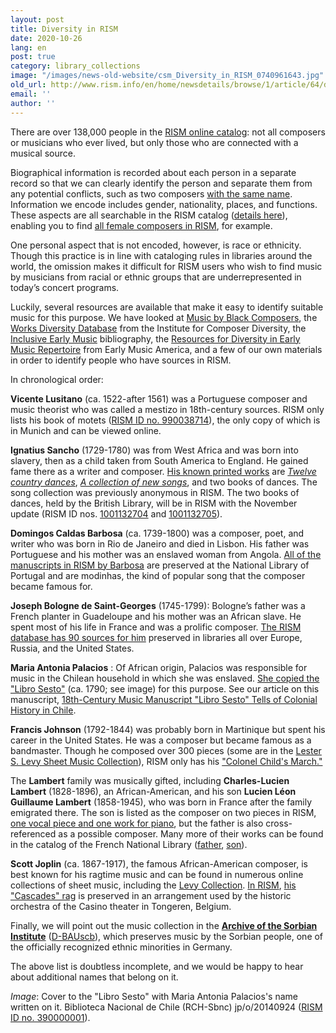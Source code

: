 ```yaml
---
layout: post
title: Diversity in RISM
date: 2020-10-26
lang: en
post: true
category: library_collections
image: "/images/news-old-website/csm_Diversity_in_RISM_0740961643.jpg"
old_url: http://www.rism.info/en/home/newsdetails/browse/1/article/64/diversity-in-rism.html
email: ''
author: ''
---
```


There are over 138,000 people in the [RISM online catalog](https://opac.rism.info/index.php?id=4): not all composers or musicians who ever lived, but only those who are connected with a musical source.   
  
Biographical information is recorded about each person in a separate record so that we can clearly identify the person and separate them from any potential conflicts, such as two composers [with the same name](/new_at_rism/2020/10/12/the-other-giacomo-puccini.html). Information we encode includes gender, nationality, places, and functions. These aspects are all searchable in the RISM catalog ([details here](/rism_online_catalog/2018/10/22/searching-for-people-in-the-new-rism-catalog.html)), enabling you to find [all female composers in RISM](https://opac.rism.info/metaopac/search?searchCategories%5B0%5D=-1&q=Composer+female&View=rism&Language=en), for example.   
  
One personal aspect that is not encoded, however, is race or ethnicity. Though this practice is in line with cataloging rules in libraries around the world, the omission makes it difficult for RISM users who wish to find music by musicians from racial or ethnic groups that are underrepresented in today’s concert programs.

Luckily, several resources are available that make it easy to identify suitable music for this purpose. We have looked at [Music by Black Composers](https://www.musicbyblackcomposers.org/resources/historic-composers-directory/), the [Works Diversity Database](https://www.composerdiversity.com/icd-works-database) from the Institute for Composer Diversity, the [Inclusive Early Music](https://inclusiveearlymusic.org/bibliography) bibliography, the [Resources for Diversity in Early Music Repertoire](https://www.earlymusicamerica.org/resources/resources-for-diversity-in-early-music-repertoire/) from Early Music America, and a few of our own materials in order to identify people who have sources in RISM.

In chronological order:  
  
**Vicente Lusitano** (ca. 1522-after 1561) was a Portuguese composer and music theorist who was called a mestizo in 18th-century sources. RISM only lists his book of motets ([RISM ID no. 990038714](https://opac.rism.info/metaopac/perma.do?v=rism&q=-1%3d%22pe30014578%22)), the only copy of which is in Munich and can be viewed online.&nbsp; &nbsp; &nbsp;&nbsp;&nbsp; &nbsp; &nbsp;   
  
**Ignatius Sancho** (1729-1780) was from West Africa and was born into slavery, then as a child taken from South America to England. He gained fame there as a writer and composer. [His known printed works](https://opac.rism.info/metaopac/perma.do;jsessionid=08761929D5A2D591455CCEABAC04E081.touch02?v=rism&q=-1%3d%22pe30011895%22) are _[Twelve country dances](https://opac.rism.info/search?id=990057268&View=rism)_, [_A collection of new songs_](https://opac.rism.info/search?id=992003814&View=rism), and two books of dances. The song collection was previously anonymous in RISM. The two books of dances, held by the British Library, will be in RISM with the November update (RISM ID nos. [1001132704](https://opac.rism.info/search?id=1001132704&View=rism) and [1001132705](https://opac.rism.info/search?id=1001132705&View=rism)).   
  
**Domingos Caldas Barbosa** (ca. 1739-1800) was a composer, poet, and writer who was born in Rio de Janeiro and died in Lisbon. His father was Portuguese and his mother was an enslaved woman from Angola. [All of the manuscripts in RISM by Barbosa](https://opac.rism.info/metaopac/perma.do?v=rism&q=-1%3d%22pe30017693%22) are preserved at the National Library of Portugal and are modinhas, the kind of popular song that the composer became famous for.   
  
**Joseph Bologne de Saint-Georges** (1745-1799): Bologne’s father was a French planter in Guadeloupe and his mother was an African slave. He spent most of his life in France and was a prolific composer. [The RISM database has 90 sources for him](https://opac.rism.info/metaopac/perma.do?v=rism&q=-1%3d%22pe30002781%22) preserved in libraries all over Europe, Russia, and the United States.   
  
**Maria Antonia Palacios** : Of African origin, Palacios was responsible for music in the Chilean household in which she was enslaved. [She copied the "Libro Sesto"](https://opac.rism.info/search?id=390000001&View=rism) (ca. 1790; see image) for this purpose. See our article on this manuscript, [18th-Century Music Manuscript "Libro Sesto" Tells of Colonial History in Chile](/press_reviews/2016/02/25/18thcentury-music-manuscript-libro-sesto-tells-of.html).&nbsp;&nbsp;&nbsp;&nbsp;&nbsp;   
  
**Francis Johnson** (1792-1844) was probably born in Martinique but spent his career in the United States. He was a composer but became famous as a bandmaster. Though he composed over 300 pieces (some are in the [Lester S. Levy Sheet Music Collection](https://levysheetmusic.mse.jhu.edu/collection-search?search_api_fulltext=Francis++Johnson+)), RISM only has his ["Colonel Child's March."](https://opac.rism.info/metaopac/perma.do?v=rism&q=-1%3d%22pe30020203%22)   
  
The **Lambert** family was musically gifted, including **Charles-Lucien Lambert** (1828-1896), an African-American, and his son **Lucien Léon Guillaume Lambert** (1858-1945), who was born in France after the family emigrated there. The son is listed as the composer on two pieces in RISM, [one vocal piece and one work for piano](https://opac.rism.info/metaopac/perma.do?v=rism&q=-1%3d%22pe30016705%22), but the father is also cross-referenced as a possible composer. Many more of their works can be found in the catalog of the French National Library ([father](https://catalogue.bnf.fr/rechercher.do?index=TOUS3&numNotice=14841929&typeNotice=p), [son](https://catalogue.bnf.fr/rechercher.do?index=TOUS3&numNotice=14799728&typeNotice=p)).   
  
**Scott Joplin** (ca. 1867-1917), the famous African-American composer, is best known for his ragtime music and can be found in numerous online collections of sheet music, including the [Levy Collection](https://levysheetmusic.mse.jhu.edu/collection-search?search_api_fulltext=scott+joplin). [In RISM](https://opac.rism.info/metaopac/perma.do?v=rism&q=-1%3d%22pe411245%22), [his "Cascades" rag](/events/2017/03/30/scott-joplins-the-cascades-and-the-st-louis-worlds.html) is preserved in an arrangement used by the historic orchestra of the Casino theater in Tongeren, Belgium.   
  
Finally, we will point out the music collection in the [**Archive of the Sorbian Institute**](/library_collections/2016/11/17/the-archive-of-the-sorbian-institute-in-germany.html) ([D-BAUscb](https://opac.rism.info/search?View=rism&siglum=D-BAUscb)), which preserves music by the Sorbian people, one of the officially recognized ethnic minorities in Germany.   
  
The above list is doubtless incomplete, and we would be happy to hear about additional names that belong on it.  
  
  
_Image_: Cover to the "Libro Sesto" with Maria Antonia Palacios's name written on it. Biblioteca Nacional de Chile (RCH-Sbnc) jp/o/20140924 ([RISM ID no. 390000001](https://opac.rism.info/search?id=390000001&View=rism)).
